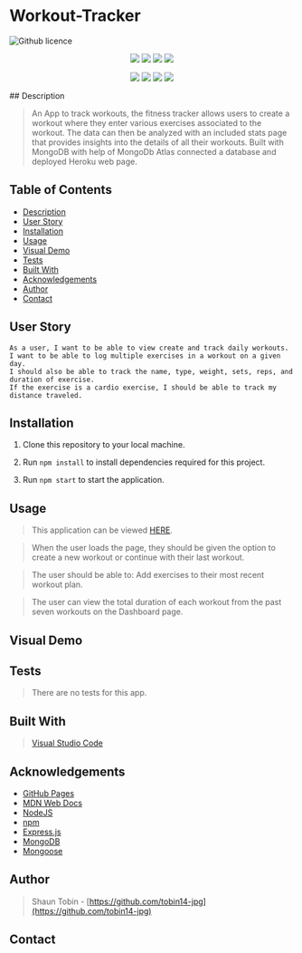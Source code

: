 # Workout-Tracker

![Github licence](http://img.shields.io/badge/license-MIT-blue.svg)
<p align="center">
    <img src="https://img.shields.io/github/repo-size/tobin14-jpg/E-commerce-_back-end" />
    <img src="https://img.shields.io/github/languages/top/tobin14-jpg/E-commerce-_back-end"  />
    <img src="https://img.shields.io/github/issues/tobin14-jpg/E-commerce-_back-end" />
    <img src="https://img.shields.io/github/last-commit/tobin14-jpg/E-commerce-_back-end" >
</p>
  
<p align="center">
    <img src="https://img.shields.io/badge/Javascript-yellow" />
    <img src="https://img.shields.io/badge/VisualStudioCode-blue"  />
    <img src="https://img.shields.io/badge/-Node.js-green" />
    <img src="https://img.shields.io/badge/-Express-red" >


</p>
## Description

> An App to track workouts, the fitness tracker allows users to create a workout where they enter various exercises associated to the workout. The data can then be analyzed with an included stats page that provides insights into the details of all their workouts. Built with MongoDB with help of MongoDb Atlas connected a database and deployed Heroku web page.

 ## Table of Contents 
  - [Description](#description)
  - [User Story](#user-story)
  - [Installation](#installation)
  - [Usage](#usage)
  - [Visual Demo](#visual-demo)
  - [Tests](#tests)
  - [Built With](#built-with)
  - [Acknowledgements](#acknowledgements)
  - [Author](#author)
  - [Contact](#contact)

## User Story
```
As a user, I want to be able to view create and track daily workouts. 
I want to be able to log multiple exercises in a workout on a given day. 
I should also be able to track the name, type, weight, sets, reps, and duration of exercise. 
If the exercise is a cardio exercise, I should be able to track my distance traveled.
```

## Installation

1. Clone this repository to your local machine.

2. Run `npm install` to install dependencies required for this project.

3. Run `npm start` to start the application. 

## Usage

> This application can be viewed [HERE](https://pure-badlands-50695.herokuapp.com/).

>When the user loads the page, they should be given the option to create a new workout or continue with their last workout.

>The user should be able to: Add exercises to their most recent workout plan.

>The user can view the total duration of each workout from the past seven workouts on the Dashboard page.

## Visual Demo


## Tests

> There are no tests for this app.

## Built With

> [Visual Studio Code](https://code.visualstudio.com/)

## Acknowledgements

* [GitHub Pages](https://pages.github.com)
* [MDN Web Docs](https://developer.mozilla.org/en-US/)
* [NodeJS](https://nodejs.org/en/)
* [npm](https://www.npmjs.com/)
* [Express.js](https://expressjs.com/)
* [MongoDB](https://www.mongodb.com/)
* [Mongoose](https://mongoosejs.com/docs/)

## Author

> Shaun Tobin - [https://github.com/tobin14-jpg](https://github.com/tobin14-jpg)

## Contact 
